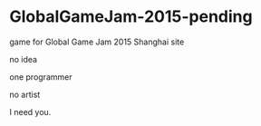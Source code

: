 # GlobalGameJam-2015-pending
game for Global Game Jam 2015 Shanghai site

no idea

one programmer

no artist


I need you.

